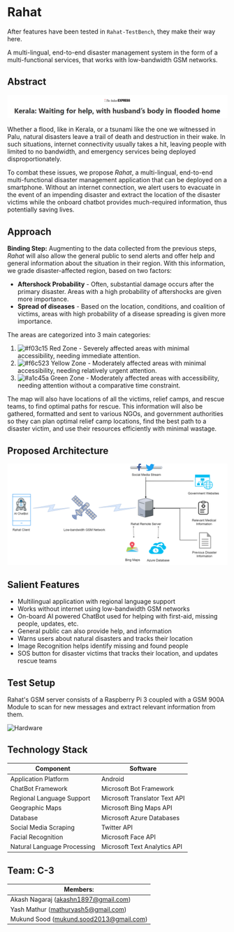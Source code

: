 # Rahat

After features have been tested in ```Rahat-TestBench```, they make their way here.

A multi-lingual, end-to-end disaster management system in the form of a multi-functional services, that works with low-bandwidth GSM networks.



## Abstract
![Kerala Flood related News](RahatTwitterAndFaceAPI/images/Kerala_Flood_related_News.png)

Whether a flood, like in Kerala, or a tsunami like the one we witnessed in Palu, natural disasters leave a trail of death and destruction in their wake. 
In such situations, internet connectivity usually takes a hit, leaving people with limited to no bandwidth, and emergency services being deployed disproportionately.

To combat these issues, we propose _Rahat_, a multi-lingual, end-to-end multi-functional disaster management application that can be deployed on a smartphone. Without an internet connection, we alert users to evacuate in the event of an impending disaster and extract the location of the disaster victims while the onboard chatbot provides much-required information, thus potentially saving lives. 

## Approach
**Binding Step:** Augmenting to the data collected from the previous steps, _Rahat_ will also allow the general public to send alerts and offer help and general information about the situation in their region.
With this information, we grade disaster-affected region, based on two factors:
* **Aftershock Probability** - Often, substantial damage occurs after the primary disaster. Areas with a high probability of aftershocks are given more importance.
* **Spread of diseases** - Based on the location, conditions, and coalition of victims, areas with high probability of a disease spreading is given more importance.

The areas are categorized into 3 main categories:
1. ![#f03c15](https://placehold.it/15/f03c15/000000?text=+) Red Zone - Severely affected areas with minimal accessibility, needing immediate attention.
2. ![#f6c523](https://placehold.it/15/f6c523/000000?text=+) Yellow Zone - Moderately affected areas with minimal accessibility, needing relatively urgent attention.
3. ![#a1c45a](https://placehold.it/15/a1c45a/000000?text=+) Green Zone - Moderately affected areas with accessibility, needing attention without a comparative time constraint.

The map will also have locations of all the victims, relief camps, and rescue teams, to find optimal paths for rescue.
This information will also be gathered, formatted and sent to various NGOs, and government authorities so they can plan optimal relief camp locations, find the best path to a disaster victim, and use their resources efficiently with minimal wastage.



## Proposed Architecture
![C-3 Proposed Architecture](RahatTwitterAndFaceAPI/images/Proposed_Architecture.png)



## Salient Features
* Multilingual application with regional language support
* Works without internet using low-bandwidth GSM networks
* On-board AI powered ChatBot used for helping with first-aid, missing people, updates, etc.
* General public can also provide help, and information
* Warns users about natural disasters and tracks their location
* Image Recognition helps identify missing and found people
* SOS button for disaster victims that tracks their location, and updates rescue teams

## Test Setup

Rahat's GSM server consists of a Raspberry Pi 3 coupled with a GSM 900A Module to scan for new messages and extract relevant information from them.

![Hardware](RahatTwitterAndFaceAPI/images/hardware.JPG)

## Technology Stack

|         Component           |            Software           |
|-----------------------------|-------------------------------|
|     Application Platform    |            Android            |
|      ChatBot Framework      |    Microsoft Bot Framework    |
|  Regional Language Support  | Microsoft Translator Text API |
|        Geographic Maps      |     Microsoft Bing Maps API   |
|           Database          |   Microsoft Azure Databases   |
|    Social Media Scraping    |           Twitter API         |
|      Facial Recognition     |        Microsoft Face API     |
| Natural Language Processing |  Microsoft Text Analytics API |


## Team: C-3
|              **Members:**               |
|-----------------------------------------|
|  Akash Nagaraj (akashn1897@gmail.com)   |
|   Yash Mathur (mathuryash5@gmail.com)   |
| Mukund Sood (mukund.sood2013@gmail.com) |
